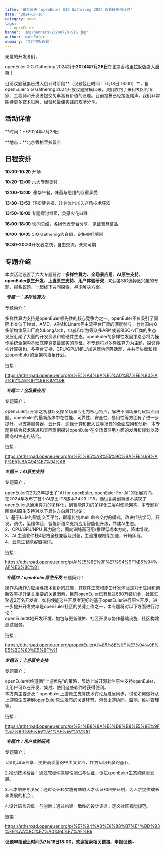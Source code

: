 ```yaml
---
title: '最后三天！openEuler SIG Gathering 2024 议题征集倒计时'
date: '2024-07-16'
category: news
tags:
  - openEuler
banner: 'img/banners/20240720-SIG.jpg'
author: 'openEuler'
summary: '欢迎申报议题！'
---
```






亲爱的开发者们，

openEuler SIG Gathering
2024将于**2024年7月26日**在北京香格里拉饭店盛大启幕！

目前议题征集已进入倒计时阶段**（议题截止时间：7月18日
18:00）**，自openEuler SIG Gathering
2024开放议题投稿以来，我们收到了来自社区的专家、工程师和开发者提交的丰富有价值的议题。目前投稿已经接近尾声，我们非常期待更多技术见解、经验和最佳实践的现场分享。

**活动详情**
--------

**时间：**2024年7月26日

**地点：**北京香格里拉饭店

**日程安排**
--------

**10:00-10:20** 开场

**10:20-12:00** 六大专题研讨

**12:00-13:00**  豪华午餐，味蕾与思维的双重享受

**13:30-13:50**  轻松健身操，让身体也加入这场技术狂欢

**13:50-16:00** 专题探讨继续，灵感火花四溅

**16:00-18:00** 快闪总结，各组代表登台分享，见证智慧结晶

**18:00-18:05** SIG Gathering大合照，定格美好瞬间

**18:30-20:30**开发者之夜，自由交流，未来可期

**专题介绍**
--------

本次活动设置了六大专题研讨：**多样性算力、全场景应用、AI原生支持、openEuler原生开发、上游原生支持、用户体验研究**，欢迎各SIG选择感兴趣的专题，报名议题，一起线下共同探索，寻求解决方案。

 ***专题一：多样性算力***

专题简介：

多样性算力支持是openEuler领先性的核心竞争力之一。openEuler不仅吸引了国际上类似于Intel，AMD，ARM和Linaro等主流平台厂商的深度参与，也为国内众多架构体系和厂商如LongArch，申威和华为等众多ARM或者RISC-v厂商的生态发展汇聚了大量的开发资源和软硬件生态。openEuler的多样性发展策略必将为操作系统全架构基础底座奠定最坚实的基础。本专题将以多样性算力为主题，探讨异构计算架构、多平台支持、CPU/GPU/NPU/加速器协同等话题，并共同协商和规划openEuler的全架构发展计划。

链接：

https://etherpad.openeuler.org/p/%E5%A4%9A%E6%A0%B7%E6%80%A7%E7%AE%97%E5%8A%9B

 ***专题二：全场景应用***

专题简介：

openEuler自开源之初就以支撑全场景应用为核心特点，解决不同场景的软烟囱问题。openEuler的最新版本中在性能、可靠性、安全性、易用性等方面有了进一步提升，以支持服务器、云计算、边缘计算和嵌入式等场景的全面应用和创新，本专题将结合技术演进和实际案例探讨openEuler在全场景应用方面的发展和规划以及面向AI生态的结合。

链接：

https://etherpad.openeuler.org/p/%E5%85%A8%E5%9C%BA%E6%99%AF%E5%BA%94%E7%94%A8

***专题三：AI原生支持***

专题简介：

openEuler在2023年提出了"AI for openEuler, openEuler For
AI"的发展方向，在2024年发布了首个AI原生LTS版本24.03
LTS，通过各类创新技术实现了openEuler从通用算力的多样化，到智能算力的多样化三层AI使能架构，本专题将围绕AI原生支持对以下具体方向展开讨论：\
1、基于LLM的智能交互平台，颠覆传统shell
命令交付的模式，改进传统学习，开发，调优，运维体验，智能新语义支持应用智能化升级，共建AI生态。\
2、CPU/GPU/NPU 算力融合，面向训练高可用/推理低成本方向，降本增效。\
3、AI 主流软件栈4层栈全栈兼容及封装，主流推理框架加速，开箱即用。\
4、云原生智能容器探讨。

链接：

https://etherpad.openeuler.org/p/AI%E5%8E%9F%E7%94%9F%E6%94%AF%E6%8C%81

 ***专题四：openEuler原生开发***
专题简介：

操作系统作为应用与技术创新的底座，其软件生态和原生开发体验是对于应用和创新效率提升至关重要的关键因素，目前openEuler已有超过680万装机量，社区汇聚近2万名开发者，如何使能这些开发者更好的基于openEuler进行原生开发，进一步提升开发效率是openEuler社区的关键工作之一，本专题将对以下方面进行讨论：\
openEuler本地开发环境、加包与更新维护、社区开发与协作基础设施、社区构建测试服务。

链接：

https://etherpad.openeuler.org/p/openEulerAI%E5%8E%9F%E7%94%9F%E5%BC%80%E5%8F%91

***专题五：上游原生支持*** 

专题简介：

openEuler始终遵循"上游优先"的策略，帮助上游开源软件原生支持openEuler，让用户可以在开发、集成、使用这些软件时获得便利。\
本方向主要涉及：openEuler上游原生支持技术讨论及进展同步，讨论如何做好从上游原生支持到openEuler原生发布的关键环节，包含上游协同，监测，维护管理等。

链接：

https://etherpad.openeuler.org/p/%E4%B8%8A%E6%B8%B8%E5%8E%9F%E7%94%9F%E6%94%AF%E6%8C%81

 ***专题六：用户体验研究***

专题简介：

1.深化知识共享：提供高质量的中英文文档，作为知识共享的基石。

2.推动技术融合：通过软硬件兼容性测试与认证，促进openEuler生态的健康发展。

3.人才培养与发展：通过设计和实施有效的人才认证和培养计划，为人才提供成长和发展的机会；

4.设计语言的统一与创新：通过构建一致性的设计语言，定义社区视觉规范。

链接：

https://etherpad.openeuler.org/p/%E7%94%A8%E6%88%B7%E4%BD%93%E9%AA%8C%E7%A0%94%E7%A9%B6

**议题申报截止时间为7月18日18:00，欢迎搜索相关链接，申报议题\~**
